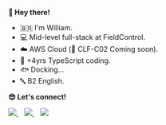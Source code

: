 **👋 Hey there!**  

- 🇧🇷 I'm William.  
- 💻 Mid-level full-stack at FieldControl.  
- ☁️ AWS Cloud (🚀 CLF-C02 Coming soon).  
- 💙 +4yrs TypeScript coding.
- 🐟 Docking...
- 🔤 B2 English.

**😎 Let's connect!**  

<p>
  <a target="_blank" rel="noopener noreferrer" href="https://linkedin.com/in/william-augusto">
    <img src="https://img.shields.io/badge/LinkedIn-038aff?style=for-the-badge&logo=linkedin-white&logoColor=white" />
  </a>
  &nbsp;&nbsp;
  <a href="mailto:william.santos315@outlook.com">
    <img src="https://img.shields.io/badge/Microsoft_Outlook-038aff?style=for-the-badge&logo=msoutlook&logoColor=white" />
  </a>
  &nbsp;&nbsp;
  <a target="_blank" rel="noopener noreferrer" href="https://www.credly.com/users/william-augusto.ff4352ea">
    <img src="https://img.shields.io/badge/Credly-E37400?style=for-the-badge&logo=credly&logoColor=white" />
  </a>
</p>
